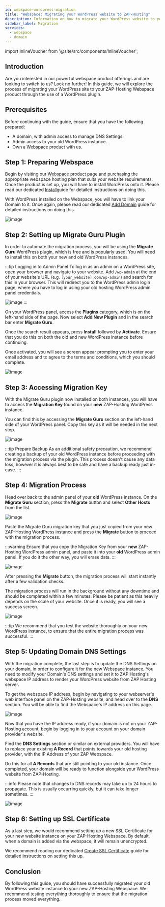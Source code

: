 ```yaml
---
id: webspace-wordpress-migration
title: "Webspace: Migrating your WordPress website to ZAP-Hosting"
description: Information on how to migrate your WordPress website to your webspace from ZAP-Hosting - ZAP-Hosting.com documentation
sidebar_label: Migration
services:
  - webspace
  - domain
---
```


import InlineVoucher from '@site/src/components/InlineVoucher';

## Introduction

Are you interested in our powerful webspace product offerings and are looking to switch to us? Look no further! In this guide, we will explore the process of migrating your WordPress site to your ZAP-Hosting Webspace product through the use of a WordPress plugin.

<InlineVoucher />

## Prerequisites

Before continuing with the guide, ensure that you have the following prepared:
- A domain, with admin access to manage DNS Settings.
- Admin access to your old WordPress instance.
- Own a [Webspace](https://zap-hosting.com/en/shop/product/webspace/) product with us.

## Step 1: Preparing Webspace

Begin by visiting our [Webspace](https://zap-hosting.com/en/shop/product/webspace/) product page and purchasing the appropriate webspace hosting plan that suits your website requirements. Once the product is set up, you will have to install WordPress onto it. Please read our dedicated [Install](webspace-wordpress.md)guide for detailed instructions on doing this.

With WordPress installed on the Webspace, you will have to link your Domain to it. Once again, please read our dedicated [Add Domain](webspace-adddomain.md) guide for detailed instructions on doing this.

![image](https://screensaver01.zap-hosting.com/index.php/s/Qa3mmmQtTybNgGj/preview)


## Step 2: Setting up Migrate Guru Plugin

In order to automate the migration process, you will be using the **Migrate Guru** WordPress plugin, which is free and is popularly used. You will need to install this on both your new and old WordPress instances.

:::tip Logging in to Admin Panel
To log in as an admin on a WordPress site, open your browser and navigate to your website. Add `/wp-admin` at the end of your website's URL (e.g. `[your_website].com/wp-admin`) and search for this in your browser. This will redirect you to the WordPress admin login page, where you have to log in using your old hosting WordPress admin panel credentials.

![image](https://screensaver01.zap-hosting.com/index.php/s/zwzRyGJwEJMNPGQ/preview)
:::

On your WordPress panel, access the **Plugins** category, which is on the left-hand side of the page. Now select **Add New Plugin** and in the search bar enter **Migrate Guru**.

Once the search result appears, press **Install** followed by **Activate**. Ensure that you do this on both the old and new WordPress instance before continuing.

Once activated, you will see a screen appear prompting you to enter your email address and to agree to the terms and conditions, which you should complete.

![image](https://screensaver01.zap-hosting.com/index.php/s/SXYGfpWJTwNyYjJ/preview)

## Step 3: Accessing Migration Key

With the Migrate Guru plugin now installed on both instances, you will have to access the **Migration Key** found on your **new** ZAP-Hosting WordPress instance. 

You can find this by accessing the **Migrate Guru** section on the left-hand side of your WordPress panel. Copy this key as it will be needed in the next step.

![image](https://screensaver01.zap-hosting.com/index.php/s/g3X9fMrqoWyfwtN/preview)

:::tip Prepare Backup
As an additional safety precaution, we recommend creating a backup of your old WordPress instance before proceeding with the migration process via the plugin. This process doesn't cause any data loss, however it is always best to be safe and have a backup ready just in-case.
:::

## Step 4: Migration Process

Head over back to the admin panel of your **old** WordPress instance. On the **Migrate Guru** section, press the **Migrate** button and select **Other Hosts** from the list.

![image](https://screensaver01.zap-hosting.com/index.php/s/x6ctdxnL2mdpTt5/preview)

Paste the Migrate Guru migration key that you just copied from your new ZAP-Hosting WordPress instance and press the **Migrate** button to proceed with the migration process.

:::warning
Ensure that you copy the Migration Key from your **new** ZAP-Hosting WordPress admin panel, and paste it into your **old** WordPress admin panel. If you do it the other way, you will erase data.
:::

![image](https://screensaver01.zap-hosting.com/index.php/s/7nEr2L48PKCDXrj/preview)

After pressing the **Migrate** button, the migration process will start instantly after a few validation checks. 

The migration process will run in the background without any downtime and should be completed within a few minutes. Please be patient as this heavily depends on the scale of your website. Once it is ready, you will see a success screen.

![image](https://screensaver01.zap-hosting.com/index.php/s/YHSAwLkCjWBHsHT/preview)

:::tip
We recommend that you test the website thoroughly on your new WordPress instance, to ensure that the entire migration process was successful.
:::

## Step 5: Updating Domain DNS Settings

With the migration complete, the last step is to update the DNS Settings on your domain, in order to configure it for the new Webspace instance. You need to modify your Domain's DNS settings and set it to ZAP Hosting's webspace IP address to render your WordPress website from ZAP Hosting server.

To get the webspace IP address, begin by navigating to your webserver's web interface panel on the ZAP-Hosting website, and head over to the **DNS** section. You will be able to find the Webspace's IP address on this page.

![image](https://screensaver01.zap-hosting.com/index.php/s/pd8iQdXsd8Kaobd/preview)

Now that you have the IP address ready, if your domain is not on your ZAP-Hosting account, begin by logging in to your account on your domain provider's website.

Find the **DNS Settings** section or similar on external providers. You will have to replace your existing **A Record** that points towards your old hosting provider, with the IP Address of your ZAP Webspace. 

Do this for all **A Records** that are still pointing to your old instance. Once completed, your domain will be ready to function alongside your WordPress website from ZAP-Hosting.

:::info
Please note that changes to DNS records may take up to 24 hours to propagate. This is usually occurring quickly, but it can take longer sometimes.
:::

![image](https://screensaver01.zap-hosting.com/index.php/s/P93CG3MLJc2DL3i/preview)

## Step 6: Setting up SSL Certificate

As a last step, we would recommend setting up a new SSL Certificate for your new website instance on your ZAP-Hosting Webspace. By default, when a domain is added via the webspace, it will remain unencrypted.

We recommend reading our dedicated [Create SSL Certificate](webspace-plesk-ssl.md) guide for detailed instructions on setting this up.

## Conclusion

By following this guide, you should have successfully migrated your old WordPress website instance to your new ZAP-Hosting Webspace. We recommend testing everything thoroughly to ensure that the migration process moved everything.
